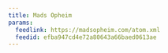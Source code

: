 ```yaml
---
title: Mads Opheim
params:
  feedlink: https://madsopheim.com/atom.xml
  feedid: efba947cd4e72a80643a66baed0613ae
---
```

